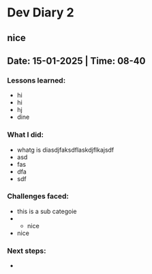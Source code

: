 # Dev Diary 2

## nice

## Date: 15-01-2025 | Time: 08-40

### Lessons learned:
- hi
- hi
- hj
- dine

### What I did:
- whatg is diasdjfaksdflaskdjflkajsdf
- asd
- fas
- dfa
- sdf

### Challenges faced:
- this is a sub categoie
- - nice
- nice

### Next steps:
- 
